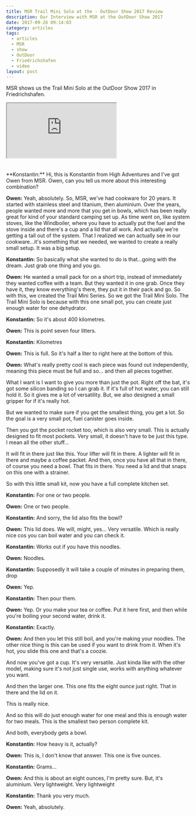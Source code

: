 ```yaml
---
title: MSR Trail Mini Solo at the - OutDoor Show 2017 Review
description: Our Interview with MSR at the OutDoor Show 2017
date: 2017-09-26 09:14:03
category: articles
tags:
  - articles
  - MSR
  - show
  - OutDoor
  - Friedrichshafen
  - video
layout: post
---
```


MSR shows us the Trail Mini Solo at the OutDoor Show 2017 in Friedrichshafen.

<div class="embed-responsive embed-responsive-16by9">
    <iframe class="embed-responsive-item" src="https://www.youtube.com/embed/lMLczwm8r8g"></iframe>
</div>
<br>
<!--more-->
<div id="amzn-assoc-ad-cc781bfd-577f-4efb-9da6-75cb9fc7d1c2"></div><script async src="//z-na.amazon-adsystem.com/widgets/onejs?MarketPlace=US&adInstanceId=cc781bfd-577f-4efb-9da6-75cb9fc7d1c2"></script><br>
**Konstantin:**	Hi, this is Konstantin from High Adventures and I've got Owen from MSR. Owen, can you tell us more about this interesting combination?

**Owen:**	Yeah, absolutely. So, MSR, we've had cookware for 20 years. It started with stainless steel and titanium, then aluminium. Over the years, people wanted more and more that you get in bowls, which has been really great for kind of your standard camping set up. As time went on, like system stoves, like the Windboiler, where you have to actually put the fuel and the stove inside and there's a cup and a lid that all work. And actually we're getting a tall out of the system. That I realized we can actually see in our cookware...it's something that we needed, we wanted to create a really small setup. It was a big setup.

**Konstantin:**	So basically what she wanted to do is that...going with the dream. Just grab one thing and you go.

**Owen:**	He wanted a small pack for on a short trip, instead of immediately they wanted coffee with a team. But they wanted it in one grab. Once they have it, they know everything's there, they put it in their pack and go.
So with this, we created the Trail Mini Series. So we got the Trail Mini Solo. The Trail Mini Solo is because with this one small pot, you can create just enough water for one dehydrator.

**Konstantin:**	So it's about 400 kilometres.

**Owen:**	This is point seven four litters.

**Konstantin:**	Kilometres

**Owen:**	This is full. So it's half a liter to right here at the bottom of this.

**Owen:**	What's really pretty cool is each piece was found out independently, meaning this piece must be full and so... and then all pieces together.

What I want is I want to give you more than just the pot. Right off the bat, it's got some silicon banding so I can grab it. If it's full of hot water, you can still hold it. So it gives me a lot of versatility. But, we also designed a small gripper for if it's really hot.

But we wanted to make sure if you get the smallest thing, you get a lot. So the goal is a very small pot, fuel canister goes inside.

Then you got the pocket rocket too, which is also very small. This is actually designed to fit most pockets. Very small, it doesn't have to be just this type. I mean all the other stuff...

It will fit in there just like this. Your lifter will fit in there. A lighter will fit in there and maybe a coffee packet. And then, once you have all that in there, of course you need a bowl. That fits in there. You need a lid and that snaps on this one with a strainer.

So with this little small kit, now you have a full complete kitchen set.

**Konstantin:**	For one or two people.

**Owen:**	One or two people.

**Konstantin:**	And sorry, the lid also fits the bowl?

**Owen:**	This lid does. We will, might, yes... Very versatile. Which is really nice cos you can boil water and you can check it.

**Konstantin:**	Works out if you have this noodles.

**Owen:**	Noodles.

**Konstantin:**	Supposedly it will take a couple of minutes in preparing them, drop

**Owen:**	Yep.

**Konstantin:**	Then pour them.

**Owen:**	Yep. Or you make your tea or coffee. Put it here first, and then while you're boiling your second water, drink it.

**Konstantin:**	Exactly.

**Owen:**	And then you let this still boil, and you're making your noodles. The other nice thing is this can be used if you want to drink from it. When it's hot, you slide this one and that's a coozie.

And now you've got a cup. It's very versatile. Just kinda like with the other model, making sure it's not just single use, works with anything whatever you want.

And then the larger one. This one fits the eight ounce just right. That in there and the lid on it.

This is really nice.

And so this will do just enough water for one meal and this is enough water for two meals. This is the smallest two person complete kit.

And both, everybody gets a bowl.

**Konstantin:**	How heavy is it, actually?

**Owen:**	This is, I don't know that answer. This one is five ounces.

**Konstantin:**	Grams...

**Owen:**	And this is about an eight ounces, I'm pretty sure.
But, it's aluminium. Very lightweight. Very lightweight

**Konstantin:**	Thank you very much.

**Owen:**	Yeah, absolutely.
